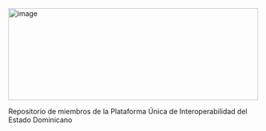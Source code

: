 <img width="500" height="184" alt="image" src="https://github.com/user-attachments/assets/a66fd358-e45a-4eda-8763-e2e4cf027cc9" />

Repositorio de miembros de la Plataforma Única de Interoperabilidad del Estado Dominicano
